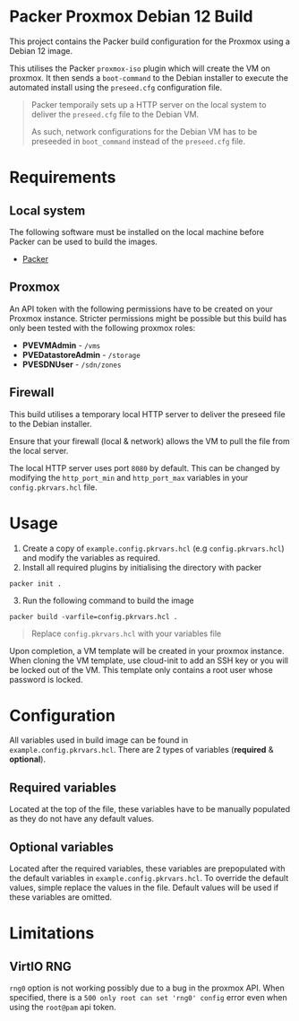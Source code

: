 <!-- @format -->

# Packer Proxmox Debian 12 Build

This project contains the Packer build configuration for the Proxmox using a Debian 12 image.

This utilises the Packer `proxmox-iso` plugin which will create the VM on proxmox. It then sends a `boot-command` to the Debian installer to execute the automated install using the `preseed.cfg` configuration file.

> Packer temporaily sets up a HTTP server on the local system to deliver the `preseed.cfg` file to the Debian VM.
>
> As such, network configurations for the Debian VM has to be preseeded in `boot_command` instead of the `preseed.cfg` file.

# Requirements

## Local system

The following software must be installed on the local machine before Packer can be used to build the images.

- [Packer](https://www.packer.io/)

## Proxmox

An API token with the following permissions have to be created on your Proxmox instance. Stricter permissions might be possible but this build has only been tested with the following proxmox roles:

- **PVEVMAdmin** - `/vms`
- **PVEDatastoreAdmin** - `/storage`
- **PVESDNUser** - `/sdn/zones`

## Firewall

This build utilises a temporary local HTTP server to deliver the preseed file to the Debian installer.

Ensure that your firewall (local & network) allows the VM to pull the file from the local server.

The local HTTP server uses port `8080` by default. This can be changed by modifying the `http_port_min` and `http_port_max` variables in your `config.pkrvars.hcl` file.

# Usage

1. Create a copy of `example.config.pkrvars.hcl` (e.g `config.pkrvars.hcl`) and modify the variables as required.
1. Install all required plugins by initialising the directory with packer

```
packer init .
```

3. Run the following command to build the image

```
packer build -varfile=config.pkrvars.hcl .
```

> Replace `config.pkrvars.hcl` with your variables file

Upon completion, a VM template will be created in your proxmox instance. When cloning the VM template, use cloud-init to add an SSH key or you will be locked out of the VM. This template only contains a root user whose password is locked.

# Configuration

All variables used in build image can be found in `example.config.pkrvars.hcl`. There are 2 types of variables (**required** & **optional**).

## Required variables

Located at the top of the file, these variables have to be manually populated as they do not have any default values.

## Optional variables

Located after the required variables, these variables are prepopulated with the default variables in `example.config.pkrvars.hcl`. To override the default values, simple replace the values in the file. Default values will be used if these variables are omitted.

# Limitations

## VirtIO RNG

`rng0` option is not working possibly due to a bug in the proxmox API. When specified, there is a `500 only root can set 'rng0' config` error even when using the `root@pam` api token.

